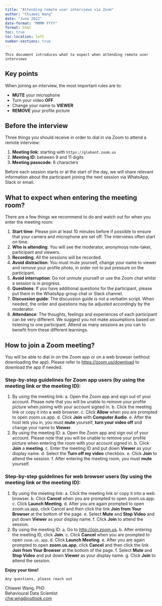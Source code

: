 ```yaml
---
title: "Attending remote user interviews via Zoom"
author: "Chiawei Wang"
date: "June 2022"
date-format: "MMMM YYYY"
format: html
toc: true
toc-location: left
number-sections: true
---
```


`This document introduces what to expect when attending remote user interviews`

## Key points

When joining an interview, the most important rules are to:

-   **MUTE** your microphone
-   Turn your video **OFF**
-   Change your name to **VIEWER**
-   **REMOVE** your profile picture

## Before the interview

Three things you should receive in order to dial in via Zoom to attend a remote interview:

1.  **Meeting link**: starting with `https://globant.zoom.us`
2.  **Meeting ID**: between 9 and 11 digits
3.  **Meeting passcode**: 6 characters

Before each session starts or at the start of the day, we will share relevant information about the participant joining the next session via WhatsApp, Slack or email.

## What to expect when entering the meeting room?

There are a few things we recommend to do and watch out for when you enter the meeting room:

1.  **Start time**: Please join at least 10 minutes before if possible to ensure that your camera and microphone are set off. The interviews often start on time.
2.  **Who is attending**: You will see the moderator, anonymous note-taker, participant and viewers.
3.  **Recording**: All the sessions will be recorded.
4.  **Avoid distraction**: You must mute yourself, change your name to viewer and remove your profile photo, in order not to put pressure on the participant.
5.  **Avoid interruption**: Do not unmute yourself or use the Zoom chat whilst a session is in progress.
6.  **Questions**: If you have additional questions for the participant, please put them in the WhatsApp group chat or Slack channel.
7.  **Discussion guide**: The discussion guide is not a verbatim script. When needed, the order and questions may be adjusted accordingly by the moderator.
8.  **Attendance**: The thoughts, feelings and experiences of each participant can be very different. We suggest you not make assumptions based on listening to one participant. Attend as many sessions as you can to benefit from these different learnings.

## How to join a Zoom meeting?

You will be able to dial in on the Zoom app or on a web browser (without downloading the app). Please refer to <https://zoom.us/download> to download the app if needed.

### Step-by-step guidelines for Zoom app users (by using the meeting link or the meeting ID):

1.  By using the meeting link:
    a.  Open the Zoom app and sign out of your account. Please note that you will be unable to remove your profile picture when joining with your account signed in.
    b.  Click the meeting link or copy it into a web browser.
    c.  Click **Allow** when you are prompted to open zoom.us.app.
    d.  Click **Join** with **Computer Audio**.
    e.  After the host lets you in, you must **mute** yourself, **turn your video off** and change your name to **Viewer**.
2.  By using the meeting ID:
    a.  Open the Zoom app and sign out of your account. Please note that you will be unable to remove your profile picture when entering the room with your account signed in.
    b.  Click **Join** a **meeting**.
    c.  Enter the meeting ID and put down **Viewer** as your display name.
    d.  Select the **Turn off my video** checkbox.
    e.  Click **Join** to attend the session.
    f.  After entering the meeting room, you must **mute** yourself.

### Step-by-step guidelines for web browser users (by using the meeting link or the meeting ID):

1.  By using the meeting link:
    a.  Click the meeting link or copy it into a web browser.
    b.  Click **Cancel** when you are prompted to open zoom.us.app.
    c.  Click **Launch Meeting**.
    d.  After you are again prompted to open zoom.us.app, click Cancel and then click the link **Join from Your Browser** at the bottom of the page.
    e.  Select **Mute** and **Stop Video** and put down **Viewer** as your display name.
    f.  Click **Join** to attend the session.
2.  By using the meeting ID:
    a.  Go to <http://join.zoom.us>.
    b.  After entering the meeting ID, click **Join**.
    c.  Click **Cancel** when you are prompted to open `zoom.us.app`.
    d.  Click **Launch Meeting**.
    e.  After you are again prompted to open **zoom.us.app**, click **Cancel** and then click the link **Join from Your Browser** at the bottom of the page.
    f.  Select **Mute** and **Stop Video** and put down **Viewer** as your display name.
    g.  Click **Join** to attend the session.

**Enjoy your time!**

`Any questions, please reach out`

Chiawei Wang, PhD\
Behavioural Data Scientist\
[chw.wng\@outlook.com](mailto:chw.wng@outlook.com)
